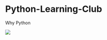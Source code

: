 # Python-Learning-Club
<p>Why Python</p>
<img src="https://starecat.com/content/wp-content/uploads/girl-says-she-wants-to-see-my-python-i-only-know-javascript.jpg">
